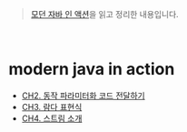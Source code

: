 > [모던 자바 인 액션](http://www.yes24.com/Product/Goods/77125987)을 읽고 정리한 내용입니다.  

<br/>  

# modern java in action
- [CH2. 동작 파라미터화 코드 전달하기](./modern_java_in_action__CH2__Passing_code_with_behavior_parameterization.md)   
- [CH3. 람다 표현식](./modern_java_in_action__CH3__Lambda_expressions.md)
- [CH4. 스트림 소개](./modern_java_in_action__CH4__Introducing_streams.md)
